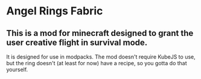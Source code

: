 # Angel Rings Fabric

##   This is a mod for minecraft designed to grant the user creative flight in survival mode.
    
It is designed for use in modpacks. The mod doesn't require KubeJS to use, but the ring doesn't (at least for now) have a recipe, so you gotta do that yourself.
